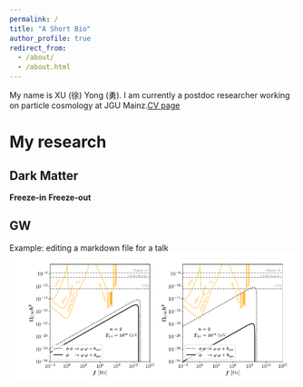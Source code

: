 ```yaml
---
permalink: /
title: "A Short Bio"
author_profile: true
redirect_from: 
  - /about/
  - /about.html
---
```

My name is XU (徐) Yong (勇). I am currently a postdoc researcher working on particle cosmology at JGU Mainz.[CV page](https://yongxudm.github.io/cv/)


My research
======



Dark Matter
------


**Freeze-in**
**Freeze-out**


GW
------


Example: editing a markdown file for a talk
![Editing a markdown file for a talk](/images/GW.png)

